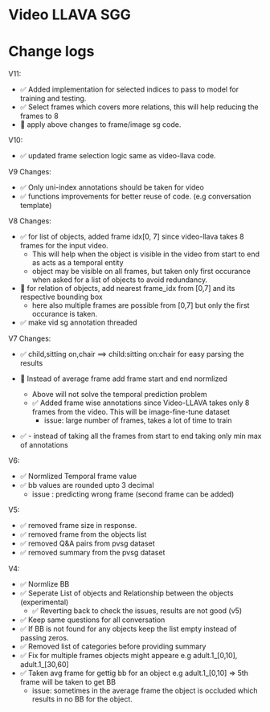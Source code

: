 # Video LLAVA SGG


# Change logs

V11:
- :white_check_mark: Added implementation for selected indices to pass to model for training and testing.
- :white_check_mark: Select frames which covers more relations, this will help reducing the frames to 8 
- :black_square_button: apply above changes to frame/image sg code.

V10:
- :white_check_mark: updated frame selection logic same as video-llava code.

V9 Changes:
- :white_check_mark: Only uni-index annotations should be taken for video
- :white_check_mark: functions improvements for better reuse of code. (e.g conversation template)

V8 Changes:
- :white_check_mark: for list of objects, added frame idx[0, 7] since video-llava takes 8 frames for the input video.
    - This will help when the object is visible in the video from start to end as acts as a temporal entity
    - object may be visible on all frames, but taken only first occurance when asked for a list of objects to avoid redundancy.
- :black_square_button: for relation of objects, add nearest frame_idx from [0,7] and its respective bounding box
    - here also multiple frames are possible from [0,7] but only the first occurance is taken. 
- :white_check_mark: make vid sg annotation threaded

V7 Changes:

- :white_check_mark: child,sitting on,chair ==> child:sitting on:chair for easy parsing the results
- :black_square_button: Instead of average frame add frame start and end normlized
    - Above will not solve the temporal prediction problem
    - :white_check_mark: Added frame wise annotations since Video-LLAVA takes only 8 frames from the video. This will be image-fine-tune dataset
      - issue: large number of frames, takes a lot of time to train

- :white_check_mark: - instead of taking all the frames from start to end taking only min max of annotations


V6:
- :white_check_mark: Normlized Temporal frame value
- :white_check_mark: bb values are rounded upto 3 decimal
    - issue : predicting wrong frame (second frame can be added)

V5:
- :white_check_mark: removed frame size in response.
- :white_check_mark: removed frame from the objects list
- :white_check_mark: removed Q&A pairs from pvsg dataset
- :white_check_mark: removed summary from the pvsg dataset

V4:
- :white_check_mark: Normlize BB
- :white_check_mark: Seperate List of objects and Relationship between the objects (experimental) 
    - :white_check_mark: Reverting back to check the issues, results are not good (v5)
- :white_check_mark: Keep same questions for all conversation
- :white_check_mark: If BB is not found for any objects keep the list empty instead of passing zeros.
- :white_check_mark: Removed list of categories before providing summary
- :white_check_mark: Fix for multiple frames objects might appeare e.g adult.1_[0,10], adult.1_[30,60]
- :white_check_mark: Taken avg frame for gettig bb for an object e.g adult.1_[0,10] => 5th frame will be taken to get BB
    - issue: sometimes in the average frame the object is occluded which results in no BB for the object.